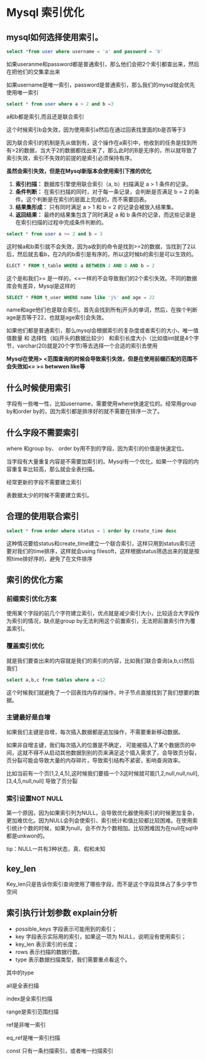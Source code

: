 # Mysql 索引优化

## mysql如何选择使用索引。

~~~sql
select *from user where username = 'a' and password = 'b'
~~~

如果useranme和password都是普通索引，那么他们会把2个索引都查出来，然后在把他们的交集拿出来

如果username是唯一索引，password是普通索引，那么我们的mysql就会优先使用唯一索引



~~~sql
select * from user where a > 2 and b =3
~~~

a和b都是索引,而且还是联合索引

这个时候索引b会失效，因为使用索引a然后在通过回表找里面的b是否等于3

因为联合索引的机制是先从做到有，这个操作在a索引中，他收到的任务是找到所有>2的数据，当大于2的数据都找出来了，那么此时的B是无序的，所以就导致了索引失效，索引不失效的前提的是索引必须保持有序。

**虽然会索引失效，但是在Mysql新版本会使用索引下推的优化**

1. **索引扫描：** 数据库引擎使用联合索引（a, b）扫描满足 a > 1 条件的记录。
2. **条件判断：** 在索引扫描的同时，对于每一条记录，会判断是否满足 b = 2 的条件。这个判断是在索引的层面上完成的，而不需要回表。
3. **结果集形成：** 只有同时满足 a > 1 和 b = 2 的记录会被放入结果集。
4. **返回结果：** 最终的结果集包含了同时满足 a 和 b 条件的记录，而这些记录是在索引扫描的过程中完成条件判断的。

~~~sql
select * from user a >= 2 and b = 3
~~~

这时候a和b索引就不会失效，因为a收到的命令是找到>=2的数据，当找到了2以后，然后就去看b，在2内的b索引是有序的，所以这时候b的索引是可以生效的。



~~~sql
ELECT * FROM t_table WHERE a BETWEEN 2 AND 8 AND b = 2
~~~

这个是和我们>= 是一样的，<=一样的不会导致我们的2个索引失效。不同的数据库会有差异，Mysql是这样的



~~~sql
SELECT * FROM t_user WHERE name like 'j%' and age = 22
~~~

name和age他们也是联合索引。首先会找到所有j开头的单词，然后，在挨个判断age是否等于22，也就是age索引会失效。

如果他们都是普通索引，那么mysql会根据索引的复杂度或者索引的大小，唯一值值数量 和 选择性（如j开头的数据比较少） 和索引长度大小（比如值int就是4个字节，varchar(20)就是20个字节)等去选择一个合适的索引去使用



**Mysql在使用> <范围查询的时候会导致索引失效，但是在使用前缀匹配的范围不会失效如<= >= betwwen  like等**

## 什么时候使用索引

字段有一些唯一性，比如username，需要使用where快速定位的。经常用group by和order by的，因为索引都是排序好的就不需要在排序一次了。

## 什么字段不需要索引

where 和group by、 order by用不到的字段，因为索引的价值是快速定位。

当字段有大量重复内容是不需要加索引的。Mysql有一个优化，如果一个字段的内容重复率比较高，那么就会全表扫描。

经常更新的字段不需要建立索引

表数据太少的时候不需要建立索引。

## 合理的使用联合索引

```sql
select * from order where status = 1 order by create_time desc
```

这种情况要给status和create_time建立一个联合索引，这样只用到status索引还要对我们的time排序，这样就会using filesoft，这样根据status筛选出来的就是按照time排好序的，避免了在文件排序

## 索引的优化方案

### 前缀索引优化方案

​	使用某个字段的前几个字符建立索引，优点就是减少索引大小，比较适合大字段作为索引的情况，缺点是group by无法利用这个前置索引，无法把前置索引作为覆盖索引。

### 覆盖索引优化

​	就是我们要查出来的内容就是我们的索引的内容，比如我们联合查询(a,b,c)然后我们

~~~sql
select a,b,c from tables where a =12
~~~

这个时候我们就避免了一个回表找内存的操作，叶子节点直接找到了我们想要的数据。

### 主键最好是自增

如果我们主键是自增，每次插入数据都是追加操作，不需要重新移动数据。

如果非自增主键，我们每次插入的位置是不确定， 可能被插入了某个数据页的中间，这就不得不从启动其他数据到别的页来满足这个插入需求了，会导致页分裂，页分裂可能会导致大量的内存碎片，导致索引结构不紧密，影响查询效率。

比如当前有一个页[1,2,4,5],这时候我们要插一个3这时候就可能[1,2,null,null,null],[3,4,5,null,null] 导致了页分裂

### 索引设置NOT NULL

第一个原因，因为如果索引列为NULL，会导致优化器使用索引的时候更加复杂，更加难优化。因为NULL会列会使索引、索引统计和值比较都比较困难。在使用索引统计个数的时候，如果为null，会不作为个数相加。比较困难因为在null在sql中都是unkwon的。

tip：NULL一共有3种状态，真、假和未知

## key_len

Key_len只是告诉你索引查询使用了哪些字段，而不是这个字段具体占了多少字节空间

## 索引执行计划参数 explain分析

- possible_keys 字段表示可能用到的索引；
- key 字段表示实际用的索引，如果这一项为 NULL，说明没有使用索引；
- key_len 表示索引的长度；
- rows 表示扫描的数据行数。
- type 表示数据扫描类型，我们需要重点看这个。



其中的type

all是全表扫描

index是全索引扫描

range是索引范围扫描

ref是非唯一索引

eq_ref是唯一索引扫描

const 只有一条扫描索引，或者唯一扫描索引
